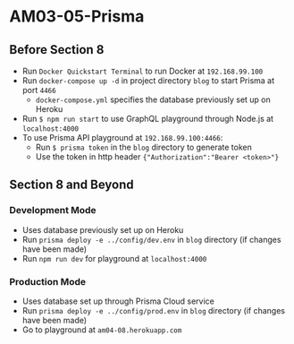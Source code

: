 # AM03-05-Prisma
## Before Section 8
* Run `Docker Quickstart Terminal` to run Docker at `192.168.99.100`
* Run `docker-compose up -d` in project directory `blog` to start Prisma at port `4466`
  * `docker-compose.yml` specifies the database previously set up on Heroku
* Run `$ npm run start` to use GraphQL playground through Node.js at `localhost:4000`
* To use Prisma API playground at `192.168.99.100:4466`:
  * Run `$ prisma token` in the `blog` directory to generate token
  * Use the token in http header `{"Authorization":"Bearer <token>"}`
## Section 8 and Beyond
### Development Mode
* Uses database previously set up on Heroku
* Run `prisma deploy -e ../config/dev.env` in `blog` directory (if changes have been made)
* Run `npm run dev` for playground at `localhost:4000`
### Production Mode
* Uses database set up through Prisma Cloud service
* Run `prisma deploy -e ../config/prod.env` in `blog` directory (if changes have been made)
* Go to playground at `am04-08.herokuapp.com`
